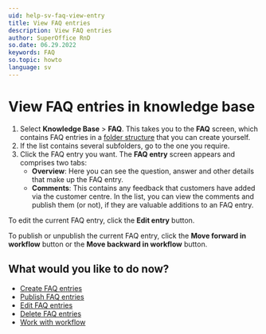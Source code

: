 ```yaml
---
uid: help-sv-faq-view-entry
title: View FAQ entries
description: View FAQ entries
author: SuperOffice RnD
so.date: 06.29.2022
keywords: FAQ
so.topic: howto
language: sv
---
```


# View FAQ entries in knowledge base

1. Select **Knowledge Base** > **FAQ**. This takes you to the **FAQ** screen, which contains FAQ entries in a [folder structure][1] that you can create yourself.
2. If the list contains several subfolders, go to the one you require.
3. Click the FAQ entry you want. The **FAQ entry** screen appears and comprises two tabs:
    * **Overview**: Here you can see the question, answer and other details that make up the FAQ entry.
    * **Comments**: This contains any feedback that customers have added via the customer centre. In the list, you can view the comments and publish them (or not), if they are valuable additions to an FAQ entry.

To edit the current FAQ entry, click the **Edit entry** button.

To publish or unpublish the current FAQ entry, click the **Move forward in workflow** button or the **Move backward in workflow** button.

## What would you like to do now?

* [Create FAQ entries][5]
* [Publish FAQ entries][4]
* [Edit FAQ entries][3]
* [Delete FAQ entries][6]
* [Work with workflow][7]

<!-- Referenced links -->
[1]: manage-folders.md
[3]: edit.md
[4]: publish.md
[5]: create.md
[6]: delete.md
[7]: workflow.md

<!-- Referenced images -->

